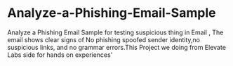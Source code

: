 # Analyze-a-Phishing-Email-Sample
Analyze a Phishing Email Sample for testing suspicious thing in Email , The email shows clear signs of No phishing spoofed sender identity,no suspicious links, and no grammar errors.This Project we doing from Elevate Labs side for hands on experiences' 
